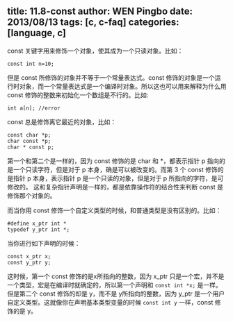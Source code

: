 title: 11.8-const
author: WEN Pingbo <wengpingbo AT gmail.com>
date: 2013/08/13
tags: [c, c-faq]
categories: [language, c]
---

const 关键字用来修饰一个对象，使其成为一个只读对象。比如：

```
const int n=10;
```

但是 const 所修饰的对象并不等于一个常量表达式。const 修饰的对象是一个运行时对象，而一个常量表达式是一个编译时对象。所以这也可以用来解释为什么用 const 修饰的整数来初始化一个数组是不行的。比如:

```
int a[n]; //error
```

<!-- more -->

const 总是修饰离它最近的对象，比如：

```
const char *p;
char const *p;
char * const p;
```

第一个和第二个是一样的，因为 const 修饰的是 char 和 *，都表示指针 p 指向的是一个只读字符，但是对于 p 本身，确是可以被改变的。而第 3 个 const 修饰的是指针 p 本身，表示指针 p 是一个只读的对象，但是对于 p 所指向的字符，是可修改的。
这和复杂指针声明是一样的，都是依靠操作符的结合性来判断 const 是修饰那个对象的。

而当你用 const 修饰一个自定义类型的时候，和普通类型是没有区别的。比如：

```
#define x_ptr int *
typedef y_ptr int *;
```

当你进行如下声明的时候：

```
const x_ptr x;
const y_ptr y;
```

这时候，第一个 const 修饰的是x所指向的整数，因为 x_ptr 只是一个宏，并不是一个类型，宏是在编译时就确定的，所以第一个声明和 `const int *x;` 是一样。但是第二个 const 修饰的却是 y，而不是 y所指向的整数，因为 y_ptr 是一个用户自定义类型。这就像你在声明基本类型变量的时候 `const int y` 一样，const 修饰的是 y。
